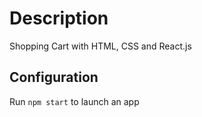 # Description

Shopping Cart with HTML, CSS and React.js

## Configuration

Run `npm start` to launch an app